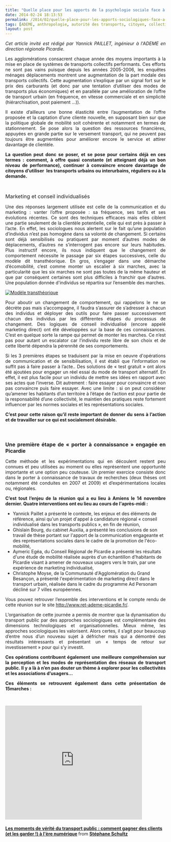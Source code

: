 ```yaml
---
title: "Quelle place pour les apports de la psychologie sociale face à l’incantation du report modal ?"
date: 2014-02-24 18:13:53
permalink: /2014/02/quelle-place-pour-les-apports-sociologiques-face-a-lincantation-du-report-modal.html
tags: [ADEME, anthropologie, autorité des transports, citoyen, collectivité, commuter, confiance, innovation, maison de la mobilité, management de la mobilité, marketing individualisé]
layout: post
---
```


<p class="MsoNormal" style="text-align: justify;"><em>Cet article invité est rédigé par Yannick PAILLET, ingénieur à l'ADEME en direction régionale Picardie.</em></p> <p class="MsoNormal" style="text-align: justify;">Les agglomérations consacrent chaque année des moyens importants à la mise en place de systèmes de transports collectifs performants. Ces efforts ne sont pas vains puisque depuis les années 2005-2006, les enquêtes ménages déplacements montrent une augmentation de la part modale des transports collectifs. Cette augmentation s’explique par un signal fort sur le prix des carburants (et donc par une tentation d’utiliser des modes de transports plus économiques) et en parallèle par une amélioration de l’offre de transport urbain (en fréquence, en vitesse commerciale et en simplicité (hiérarchisation, post paiement …)).</p> <p class="MsoNormal" style="text-align: justify;">Il existe d’ailleurs une bonne élasticité entre l’augmentation de l’offre proposée et la captation d’une cliente nouvelle, en supposant bien sur que la politique globale de mobilité soit cohérente et notamment en termes de stationnement. Se pose alors la question des ressources financières, appuyées en grande partie sur le versement transport, qui ne peuvent pas toujours être augmentées pour améliorer encore le service et attirer davantage de clientèle.</p> <p class="MsoNormal" style="text-align: justify;"><strong>La question peut donc se poser, et se pose pour certains déjà en ces termes : comment, à offre quasi constante (et atteignant déjà un bon niveau de performance), continuer à convaincre encore davantage de citoyens d’utiliser<span style="mso-spacerun: yes;">  </span>les transports urbains ou interurbains, réguliers ou à la demande.</strong></p> <p class="MsoNormal" style="text-align: justify;"> </p>   <!--more-->  <p class="MsoNormal" style="text-align: justify;"><span style="font-size: 1.17em;">Marketing et conseil individualisés</span></p> <p class="MsoNormal" style="text-align: justify;">Une des réponses largement utilisée est celle de la communication et du marketing : vanter l’offre proposée : sa fréquence, ses tarifs et ses évolutions récentes. Ce sont des techniques efficaces mais elles ciblent une partie seulement de la clientèle potentielle, celle qui est près à passer à l’acte. En effet, les sociologues nous alertent sur le fait qu’une population d’individus n’est pas homogène dans sa volonté de changement. Si certains sont déjà sensibilisés ou pratiquent par moment d’autres modes de déplacements, d’autres ne s’interrogent pas encore sur leurs habitudes. Plus instructif encore, ils nous indiquent que le changement de comportement nécessite le passage par six étapes successives, celle du modèle dit transthéorique. En gros, s’engager dans une démarche d’écomobilité, c’est comme monter un escalier à six marches, avec la particularité que les six marches ne sont pas toutes de la même hauteur et que par conséquent certaines sont plus difficiles à franchir que d’autres. Une population donnée d'individus se répartira sur l’ensemble des marches.</p> <p class="MsoNormal"><span style="mso-fareast-language: FR; mso-no-proof: yes;"> <a class="asset-img-link" href="https://gabrielplassat.github.io/transportsdufutur/wp-content/uploads/sites/6/old/6a0120a66d2ad4970b01a3fcc4ee6b970b-pi.jpg" style="display: inline;"><img rel="lightbox[]" alt="Modèle transthéorique" border="0" class="asset  asset-image at-xid-6a0120a66d2ad4970b01a3fcc4ee6b970b image-full img-responsive" src="/wp-content/uploads/sites/6/old/6a0120a66d2ad4970b01a3fcc4ee6b970b-800wi.jpg" title="Modèle transthéorique" /></a><br /></span></p> <p class="MsoNormal" style="text-align: justify;">Pour aboutir un changement de comportement, qui rappelons le ne se décrète pas mais s’accompagne, il faudra s’assurer de s’adresser à chacun des individus et déployer des outils pour faire passer successivement chacun des individus par les différentes étapes du processus de changement. Des logiques de conseil individualisé (encore appelé marketing direct) ont été développées sur la base de ces connaissances. C’est en quelque sorte la rampe qui permet de monter les marches. Ce n’est pas pour autant un escalator car l’individu reste libre de son choix et de cette liberté dépendra la pérennité de ses comportements.</p> <p style="text-align: justify;">Si les 3 premières étapes se traduisent par la mise en oeuvre d'opérations de communication et de sensibilisation, il est établi que l’information ne suffit pas à faire passer à l’acte.. Des solutions de « test gratuit » ont alors été ajoutées pour engager un réel essai du mode de transport alternatif. En effet, il est plus facile pour un individu de mettre ses idées en rapport avec ses actes que l’inverse. Dit autrement : faire essayer pour convaincre et non pas convaincre puis faire essayer. Avec une limite : si on peut considérer qu’amener les habitants d’un territoire à l’étape de l’action est pour partie de la responsabilité d’une collectivité, le maintien des pratiques reste fortement influencer par les normes sociales et les représentations sociales.</p> <p class="MsoNormal" style="text-align: justify;"><strong style="mso-bidi-font-weight: normal;">C’est pour cette raison qu’il reste important de donner du sens à l’action et de travailler sur ce qui est socialement désirable.</strong></p> <h3 style="text-align: justify;"> </h3> <p class="MsoNormal" style="text-align: justify;"><strong style="mso-bidi-font-weight: normal;"><span style="font-size: 12.0pt; mso-bidi-font-size: 10.0pt; mso-ascii-font-family: Calibri; mso-ascii-theme-font: minor-latin; mso-hansi-font-family: Calibri; mso-hansi-theme-font: minor-latin; mso-bidi-font-family: Calibri; mso-bidi-theme-font: minor-latin;">Une première étape de « porter à connaissance » engagée en Picardie</span></strong></p> <p class="MsoNormal" style="text-align: justify;">Cette méthode et les expérimentations qui en découlent restent peu connues et peu utilisées au moment ou elles représentent une opportunité importante et une option peu couteuse. Un premier exercice consiste donc dans le porter à connaissance de travaux de recherches (deux thèses ont notamment été conduites en 2007 et 2009) et d’expérimentations locales ou, régionales.</p> <p class="MsoNormal" style="text-align: justify;"><strong style="mso-bidi-font-weight: normal;">C’est tout l’enjeu de la réunion qui a eu lieu à Amiens le 14 novembre dernier. Quatre interventions ont eu lieu au cours de l'après-midi :</strong></p> <ul> <li><span style="text-indent: -18pt;">Yannick Paillet a présenté le contexte, les enjeux et des éléments de référence, ainsi qu'un projet d'appel à candidature régional « conseil individualisé dans les transports publics », en fin de réunion,</span></li> <li><span style="text-indent: -18pt;">Ghislain Bourg, du cabinet Auxilia, a présenté les conclusions de son travail de thèse portant sur l'apport de la communication engageante et des représentations sociales dans le cadre de la promotion de l'éco-mobilité,</span></li> <li><span style="text-indent: -18pt;">Aymeric Egéa, du Conseil Régional de Picardie a présenté les résultats d'une étude de mobilité réalisée auprès d'un échantillon d'habitants de Picardie visant à amener de nouveaux usagers vers le train, par une expérience de marketing individualisé,</span></li> <li><span style="text-indent: -18pt;">Christophe Moyse, de la Communauté d'Agglomération du Grand Besançon, a présenté l'expérimentation de marketing direct dans le transport urbain, réalisée dans le cadre du programme Ad Personam décliné sur 7 villes européennes.</span></li> </ul> <p class="MsoNormal" style="text-align: justify;">Vous pouvez retrouver l’ensemble des interventions et le compte rendu de cette réunion sur le site <a href="http://www.ret-ademe-picardie.fr/">http://www.ret-ademe-picardie.fr/</a>.</p> <p class="MsoNormal" style="text-align: justify;">L’organisation de cette journée a permis de montrer que la dynamisation du transport public par des approches sociologiques est complémentaire des dimensions technologiques et organisationnelles. Mieux même, les approches sociologiques les valorisent. Alors certes, il s’agit pour beaucoup d’entre nous d’un nouveau sujet à défricher mais qui a démontré des résultats intéressants et présentant un « temps de retour sur investissement » pour qui s’y investit.</p> <p class="MsoNormal" style="text-align: justify;"><strong style="mso-bidi-font-weight: normal;">Ces opérations contribuent également une meilleure compréhension sur la perception et les modes de représentation des réseaux de transport public. Il y a là à n’en pas douter un thème à explorer pour les collectivités et les associations d’usagers… </strong></p> <p class="MsoNormal" style="text-align: justify;"><strong style="mso-bidi-font-weight: normal;">Ces éléments se retrouvent également dans cette présentation de 15marches :</strong></p> <p class="MsoNormal" style="text-align: justify;"> </p> <p><iframe allowfullscreen="" frameborder="0" height="356" marginheight="0" marginwidth="0" scrolling="no" src="http://www.slideshare.net/slideshow/embed_code/30519543?rel=0" style="border: 1px solid #CCC; border-width: 1px 1px 0; margin-bottom: 5px; max-width: 100%;" width="427"> </iframe></p> <div style="margin-bottom: 5px;"><strong> <a href="https://fr.slideshare.net/15marches/les-moments-de-vrit-du-transport-public-comment-gagner-des-clients-et-les-garder-lre-numrique" target="_blank" title="Les moments de vérité du transport public : comment gagner des clients (et les garder !) à l'ère numérique">Les moments de vérité du transport public : comment gagner des clients (et les garder !) à l'ère numérique</a> </strong> from <strong><a href="http://www.slideshare.net/15marches" target="_blank">Stéphane Schultz</a></strong></div>
